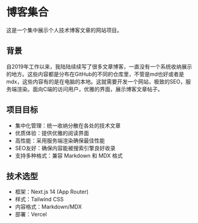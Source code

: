 # 博客集合

这是一个集中展示个人技术博客文章的网站项目。

## 背景

自2019年工作以来，我陆陆续续写了很多文章博客，一直没有一个系统收纳展示的地方。这些内容都是分布在GitHub的不同的仓库里，不管是md也好或者是mdx，这些内容有的是在电脑的本地。这就需要开发一个网站，极致的SEO，服务端渲染。面向C端的访问用户，优雅的界面，展示博客文章帖子。

## 项目目标

- 集中化管理：统一收纳分散在各处的技术文章
- 优质体验：提供优雅的阅读界面
- 高性能：采用服务端渲染确保最佳性能
- SEO友好：确保内容能被搜索引擎良好收录
- 支持多种格式：兼容 Markdown 和 MDX 格式


## 技术选型

- 框架：Next.js 14 (App Router)
- 样式：Tailwind CSS
- 内容格式：Markdown/MDX
- 部署：Vercel